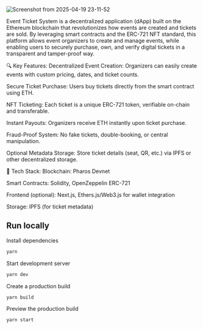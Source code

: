 ![Screenshot from 2025-04-19 23-11-52](https://github.com/user-attachments/assets/5544c2e8-fd6e-43e2-b7fd-dee11dd647e5)

Event Ticket System is a decentralized application (dApp) built on the Ethereum blockchain that revolutionizes how events are created and tickets are sold. By leveraging smart contracts and the ERC-721 NFT standard, this platform allows event organizers to create and manage events, while enabling users to securely purchase, own, and verify digital tickets in a transparent and tamper-proof way.

🔍 Key Features:
Decentralized Event Creation: Organizers can easily create events with custom pricing, dates, and ticket counts.

Secure Ticket Purchase: Users buy tickets directly from the smart contract using ETH.

NFT Ticketing: Each ticket is a unique ERC-721 token, verifiable on-chain and transferable.

Instant Payouts: Organizers receive ETH instantly upon ticket purchase.

Fraud-Proof System: No fake tickets, double-booking, or central manipulation.

Optional Metadata Storage: Store ticket details (seat, QR, etc.) via IPFS or other decentralized storage.

🔗 Tech Stack:
Blockchain: Pharos Devnet

Smart Contracts: Solidity, OpenZeppelin ERC-721

Frontend (optional): Next.js, Ethers.js/Web3.js for wallet integration

Storage: IPFS (for ticket metadata)



## Run locally

Install dependencies

```bash
yarn
```

Start development server

```bash
yarn dev
```

Create a production build

```bash
yarn build
```

Preview the production build

```bash
yarn start
```
